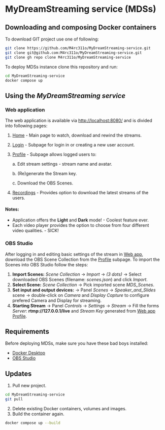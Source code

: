 # MyDreamStreaming service (MDSs)
## Downloading and composing Docker containers 
To download GIT project use one of following:
```sh
git clone https://github.com/M4rc311o/MyDreamStreaming-service.git
git clone git@github.com:M4rc311o/MyDreamStreaming-service.git
git clone gh repo clone M4rc311o/MyDreamStreaming-service
```
To deploy MDSs instance clone this repository and run:
```sh
cd MyDreamStreaming-service
docker compose up
```
## Using the *MyDreamStreaming service*
### Web application 
The web application is available via [http://localhost:8080/](http://localhost:8080/) and is divided into following pages:
1. [Home](http://localhost:8080/home) - Main page to watch, download and rewind the streams.  
2. [Login](http://localhost:8080/login) - Subpage for login in or creating a new user account.
3. [Profile](http://localhost:8080/profile) - Subpage allows logged users to:

      a. Edit stream settings - stream name and avatar.
   
      b. (Re)generate the Stream key.
   
      c. Download the OBS Scenes. 
5. [Recordings](http://localhost:8080/rec) - Provides option to download the latest streams of the users.
#### Notes:
- Application offers the **Light** and **Dark** mode! - Coolest feature ever.
- Each video player provides the option to choose from four different video qualities. - SICK!


### OBS Studio
After logging in and editing basic settings of the stream in [Web app](#Web-application), download the OBS Scene Collection from the [Profile](http://localhost:8080/profile) subpage.
To import the Scenes into OBS Studio follow the steps:
1) **Import Scenes:** *Scene Collection* -> *Import* -> *(3 dots)* -> Select downloaded OBS Scenes (filename: *scenes.json*) and click *Import*.
2) **Select Scene:** *Scene Collection* -> Pick imported scene *MDS_Scenes*.
3) **Set input and output devices:** -> Panel *Scenes* -> *Speaker_and_Slides* scene -> double-click on *Camera* and *Display Capture* to configure prefered Camera and Display for streaming.
4) **Starting Stream** -> Panel *Controls* -> *Settings* -> *Stream* -> Fill the forms *Server*: **rtmp://127.0.0.1/live** and *Stream Key* generated from [Web app Profile](http://localhost:8080/profile).
 
## Requirements
Before deploying MDSs, make sure you have these bad boys installed:
- [Docker Desktop](https://www.docker.com/products/docker-desktop/)
- [OBS Studio](https://obsproject.com/download)

## Updates
1. Pull new project.
```sh
cd MyDreamStreaming-service
git pull 
```
2. Delete existing Docker containers, volumes and images.
3. Build the container again.
```sh
docker compose up --build
```
